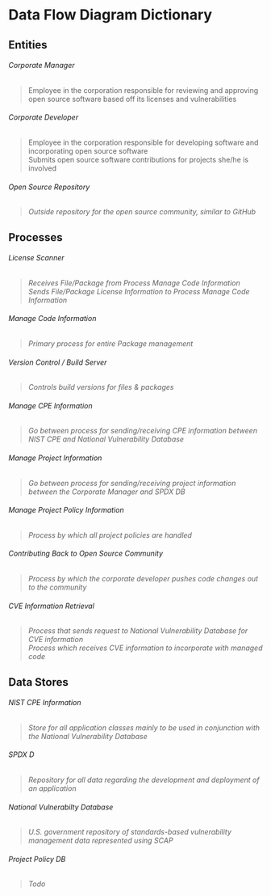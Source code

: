 # Data Flow Diagram Dictionary

## Entities
###### Corporate Manager
> Employee in the corporation responsible for reviewing and approving open source software based off its licenses and vulnerabilities

###### Corporate Developer
> Employee in the corporation responsible for developing software and incorporating open source software  
> Submits open source software contributions for projects she/he is involved

###### Open Source Repository
>*Outside repository for the open source community, similar to GitHub*

## Processes
###### License Scanner  
>*Receives File/Package from Process Manage Code Information*  
>*Sends File/Package License Information to Process Manage Code Information*  

###### Manage Code Information  
>*Primary process for entire Package management*

###### Version Control / Build Server
>*Controls build versions for files & packages*

###### Manage CPE Information
>*Go between process for sending/receiving CPE information between NIST CPE and National Vulnerability Database*

###### Manage Project Information
>*Go between process for sending/receiving project information between the Corporate Manager and SPDX DB*  

###### Manage Project Policy Information
>*Process by which all project policies are handled*

###### Contributing Back to Open Source Community
>*Process by which the corporate developer pushes code changes out to the community*

###### CVE Information Retrieval
>*Process that sends request to National Vulnerability Database for CVE information*  
>*Process which receives CVE information to incorporate with managed code*

## Data Stores  
###### NIST CPE Information  
>*Store for all application classes mainly to be used in conjunction with the National Vulnerability Database*

###### SPDX D
>*Repository for all data regarding the development and deployment of an application*

###### National Vulnerabilty Database
>*U.S. government repository of standards-based vulnerability management data represented using SCAP*

###### Project Policy DB
>*Todo*
